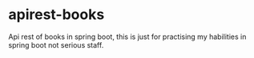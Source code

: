 # apirest-books

Api rest of books in spring boot, this is just for practising my habilities in spring boot not serious staff.
